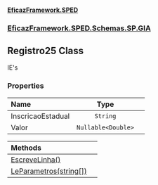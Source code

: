 #### [EficazFramework.SPED](EficazFrameworkSPED.md 'EficazFramework SPED')
### [EficazFramework.SPED.Schemas.SP.GIA](EficazFramework.SPED.Schemas.SP.GIA.md 'EficazFramework.SPED.Schemas.SP.GIA')

## Registro25 Class

IE's
### Properties

| Name | Type | |
| :--- | :---: | :--- |
| InscricaoEstadual | `String` |  |
| Valor | `Nullable<Double>` |  |

| Methods | |
| :--- | :--- |
| [EscreveLinha()](EficazFramework.SPED.Schemas.SP.GIA/Registro25/EscreveLinha().md 'EficazFramework.SPED.Schemas.SP.GIA.Registro25.EscreveLinha()') | |
| [LeParametros(string[])](EficazFramework.SPED.Schemas.SP.GIA/Registro25/LeParametros(string[]).md 'EficazFramework.SPED.Schemas.SP.GIA.Registro25.LeParametros(string[])') | |
